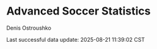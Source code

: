 # Advanced Soccer Statistics
Denis Ostroushko

<!-- gfm -->

Last successful data update: 2025-08-21 11:39:02 CST
